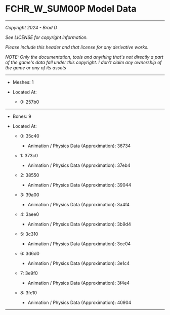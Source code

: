 # FCHR_W_SUM00P Model Data

---

*Copyright 2024 - Brad D*

*See LICENSE for copyright information.*

*Please include this header and that license for any derivative works.*

*NOTE: Only the documentation, tools and anything that's not directly a part of the game's data fall under this copyright. I don't claim any ownership of the game or any of its assets*

---

* Meshes: 1

* Located At:

  * 0: 257b0

---

* Bones: 9

* Located At:

  * 0: 35c40

    * Animation / Physics Data (Approximation): 36734

  * 1: 373c0

    * Animation / Physics Data (Approximation): 37eb4

  * 2: 38550

    * Animation / Physics Data (Approximation): 39044

  * 3: 39a00

    * Animation / Physics Data (Approximation): 3a4f4

  * 4: 3aee0

    * Animation / Physics Data (Approximation): 3b9d4

  * 5: 3c310

    * Animation / Physics Data (Approximation): 3ce04

  * 6: 3d6d0

    * Animation / Physics Data (Approximation): 3e1c4

  * 7: 3e9f0

    * Animation / Physics Data (Approximation): 3f4e4

  * 8: 3fe10

    * Animation / Physics Data (Approximation): 40904

---

